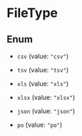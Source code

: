 

# FileType

## Enum


* `csv` (value: `"csv"`)

* `tsv` (value: `"tsv"`)

* `xls` (value: `"xls"`)

* `xlsx` (value: `"xlsx"`)

* `json` (value: `"json"`)

* `po` (value: `"po"`)



